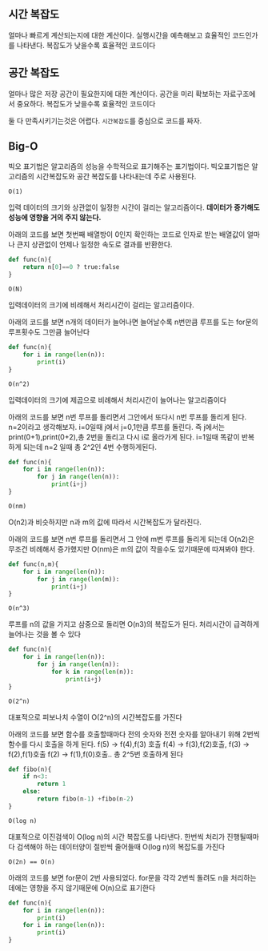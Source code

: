 ## 시간 복잡도
얼마나 빠르게 계산되는지에 대한 계산이다.  실행시간을 예측해보고 효율적인 코드인가를 나타낸다. 복잡도가 낮을수록 효율적인 코드이다
## 공간 복잡도
얼마나 많은 저장 공간이 필요한지에 대한 계산이다. 공간을 미리 확보하는 자료구조에서 중요하다. 복잡도가 낮을수록 효율적인 코드이다    

둘 다 만족시키기는것은 어렵다. ```시간복잡도```를 중심으로 코드를 짜자.
##  Big-O
빅오 표기법은 알고리즘의 성능을 수학적으로 표기해주는 표기법이다. 빅오표기법은 알고리즘의 시간복잡도와 공간 복잡도를 나타내는데 주로 사용된다.    

```O(1)```      

 입력 데이터의 크기와 상관없이 일정한 시간이 걸리는 알고리즘이다. __데이터가 증가해도 성능에 영향을 거의 주지 않는다.__   

 아래의 코드를 보면  첫번째 배열방이 0인지 확인하는 코드로 인자로 받는 배열값이 얼마나 큰지 상관없이 언제나 일정한 속도로 결과를 반환한다.
```python
def func(n){
    return n[0]==0 ? true:false
}
```   

```O(N)```   

입력데이터의 크기에 비례해서 처리시간이 걸리는 알고리즘이다.   

아래의 코드를 보면  n개의 데이터가 늘어나면 늘어날수록 n번만큼 루프를 도는 for문의 루프횟수도 그만큼 늘어난다
```python
def func(n){
    for i in range(len(n)):
        print(i)
}
```
```O(n^2)```  

입력데이터의 크기에 제곱으로 비례해서 처리시간이 늘어나는 알고리즘이다    

아래의 코드를 보면 n번 루프를 돌리면서 그안에서 또다시  n번 루프를 돌리게 된다. n=2이라고 생각해보자.  i=0일때 j에서 j=0,1만큼 루프를 돌린다. 즉 j에서는 print(0+1),print(0+2),총 2번을 돌리고 다시 i로 올라가게 된다. i=1일때 똑같이 반복하게 되는데 n=2 일때 총 2^2인 4번 수행하게된다.
```python
def func(n){
    for i in range(len(n)):
        for j in range(len(n)):
            print(i+j)
}
```
```O(nm)```   

O(n2)과 비슷하지만 n과 m의 값에 따라서 시간복잡도가 달라진다.   

아래의 코드를 보면 n번 루프를 돌리면서 그 안에 m번 루프를 돌리게 되는데 O(n2)은 무조건 비례해서 증가했지만 O(nm)은 m의 값이 작을수도 있기때문에 따져봐야 한다.
```python
def func(n,m){
    for i in range(len(n)):
        for j in range(len(m)):
            print(i+j)
}
```
```O(n^3)```   

루프를 n의 값을 가지고 삼중으로 돌리면 O(n3)의 복잡도가 된다. 처리시간이 급격하게 늘어나는 것을 볼 수 있다
```python
def func(n){
    for i in range(len(n)):
        for j in range(len(n)):
            for k in range(len(n)):
                print(i+j)
}
```
```O(2^n)``` 

대표적으로 피보나치 수열이 O(2^n)의 시간복잡도를 가진다   

아래의 코드를 보면 함수를 호출할때마다 전의 숫자와 전전 숫자를 알아내기 위해 2번씩 함수를 다시 호출을 하게 된다. f(5) -> f(4),f(3) 호출 f(4) -> f(3),f(2)호출, f(3) -> f(2),f(1)호출 f(2) -> f(1),f(0)호출.. 총  2^5번 호출하게 된다

```python
def fibo(n){
    if n<3:
        return 1
    else:
        return fibo(n-1) +fibo(n-2)
}
```
```O(log n)```    

대표적으로 이진검색이 O(log n)의 시간 복잡도를 나타낸다. 한번씩 처리가 진행될때마다 검색해야 하는 데이터양이 절반씩 줄어들때 O(log n)의 복잡도를 가진다    

```O(2n) == O(n)```  

아래의 코드를 보면 for문이 2번 사용되었다. for문을 각각 2번씩 돌려도 n을 처리하는데에는 영향을 주지 않기때문에 O(n)으로 표기한다   
```python
def func(n){
    for i in range(len(n)):
        print(i)
    for i in range(len(n)):
        print(i)
}
```
  
